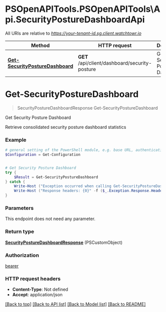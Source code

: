 # PSOpenAPITools.PSOpenAPITools\Api.SecurityPostureDashboardApi

All URIs are relative to *https://your-tenant-id.sg.client.watchtowr.io*

Method | HTTP request | Description
------------- | ------------- | -------------
[**Get-SecurityPostureDashboard**](SecurityPostureDashboardApi.md#Get-SecurityPostureDashboard) | **GET** /api/client/dashboard/security-posture | Get Security Posture Dashboard


<a id="Get-SecurityPostureDashboard"></a>
# **Get-SecurityPostureDashboard**
> SecurityPostureDashboardResponse Get-SecurityPostureDashboard<br>

Get Security Posture Dashboard

Retrieve consolidated security posture dashboard statistics

### Example
```powershell
# general setting of the PowerShell module, e.g. base URL, authentication, etc
$Configuration = Get-Configuration


# Get Security Posture Dashboard
try {
    $Result = Get-SecurityPostureDashboard
} catch {
    Write-Host ("Exception occurred when calling Get-SecurityPostureDashboard: {0}" -f ($_.ErrorDetails | ConvertFrom-Json))
    Write-Host ("Response headers: {0}" -f ($_.Exception.Response.Headers | ConvertTo-Json))
}
```

### Parameters
This endpoint does not need any parameter.

### Return type

[**SecurityPostureDashboardResponse**](SecurityPostureDashboardResponse.md) (PSCustomObject)

### Authorization

[bearer](../README.md#bearer)

### HTTP request headers

 - **Content-Type**: Not defined
 - **Accept**: application/json

[[Back to top]](#) [[Back to API list]](../README.md#documentation-for-api-endpoints) [[Back to Model list]](../README.md#documentation-for-models) [[Back to README]](../README.md)

